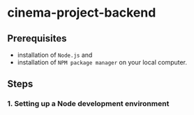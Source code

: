 # cinema-project-backend

## Prerequisites

- installation of `Node.js` and
- installation of `NPM package manager` on your local computer.

## Steps

### 1. Setting up a Node development environment
